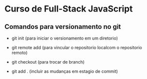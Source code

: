 # Curso de Full-Stack JavaScript

## Comandos para versionamento no git

- git init (para iniciar o versionamento em um diretorio)

- git remote add (para vincular o repositorio localcom o repositorio remoto)

- git checkout (para trocar de branch)

- git add . (incluir as mudanças em estagio de commit)
